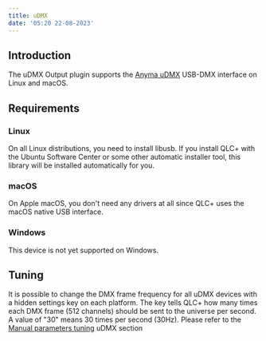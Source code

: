 ```yaml
---
title: uDMX
date: '05:20 22-08-2023'
---
```


Introduction
------------

The uDMX Output plugin supports the [Anyma uDMX](https://www.anyma.ch/research/udmx/) USB-DMX interface on Linux and macOS.

Requirements
------------

### Linux

On all Linux distributions, you need to install libusb. If you install QLC+ with the Ubuntu Software Center or some other automatic installer tool, this library will be installed automatically for you.

### macOS

On Apple macOS, you don't need any drivers at all since QLC+ uses the macOS native USB interface.

### Windows

This device is not yet supported on Windows.

Tuning
------

It is possible to change the DMX frame frequency for all uDMX devices with a hidden settings key on each platform. The key tells QLC+ how many times each DMX frame (512 channels) should be sent to the universe per second. A value of "30" means 30 times per second (30Hz). Please refer to the [Manual parameters tuning](parameterstuning.html#uDMX) uDMX section